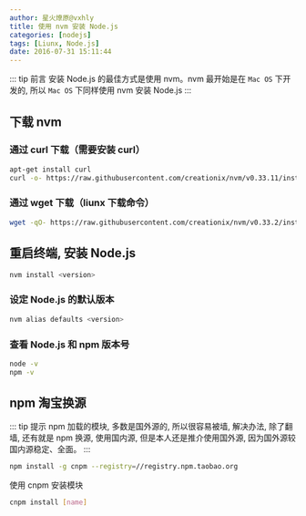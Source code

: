 ```yaml
---
author: 星火燎原@vxhly
title: 使用 nvm 安装 Node.js
categories: [nodejs]
tags: [Liunx, Node.js]
date: 2016-07-31 15:11:44
---
```


::: tip 前言
安装 Node.js 的最佳方式是使用 nvm。nvm 最开始是在 `Mac OS` 下开发的, 所以 `Mac OS` 下同样使用 nvm 安装 Node.js
:::
<!-- more -->

## 下载 nvm

### 通过 curl 下载（需要安装 curl）

``` bash
apt-get install curl
curl -o- https://raw.githubusercontent.com/creationix/nvm/v0.33.11/install.sh | bash
```

### 通过 wget 下载（liunx 下载命令）

``` bash
wget -qO- https://raw.githubusercontent.com/creationix/nvm/v0.33.2/install.sh | bash
```

## 重启终端, 安装 Node.js

``` bash
nvm install <version>
```

### 设定 Node.js 的默认版本

``` bash
nvm alias defaults <version>
```

### 查看 Node.js 和 npm 版本号

``` bash
node -v
npm -v
```

## npm 淘宝换源

::: tip 提示
npm 加载的模块, 多数是国外源的, 所以很容易被墙, 解决办法, 除了翻墙, 还有就是 npm 换源, 使用国内源, 但是本人还是推介使用国外源, 因为国外源较国内源稳定、全面。
:::

``` bash
npm install -g cnpm --registry=//registry.npm.taobao.org
```

使用 cnpm 安装模块

``` bash
cnpm install [name]
```

